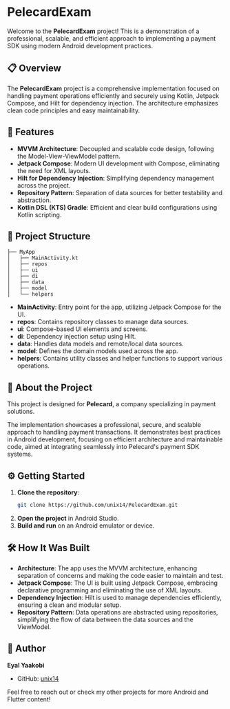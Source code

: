 # PelecardExam

Welcome to the **PelecardExam** project! This is a demonstration of a professional, scalable, and efficient approach to implementing a payment SDK using modern Android development practices.

## 📋 Overview

The **PelecardExam** project is a comprehensive implementation focused on handling payment operations efficiently and securely using Kotlin, Jetpack Compose, and Hilt for dependency injection. The architecture emphasizes clean code principles and easy maintainability.

## 🚀 Features

- **MVVM Architecture**: Decoupled and scalable code design, following the Model-View-ViewModel pattern.
- **Jetpack Compose**: Modern UI development with Compose, eliminating the need for XML layouts.
- **Hilt for Dependency Injection**: Simplifying dependency management across the project.
- **Repository Pattern**: Separation of data sources for better testability and abstraction.
- **Kotlin DSL (KTS) Gradle**: Efficient and clear build configurations using Kotlin scripting.

## 📂 Project Structure

```plaintext
├── MyApp
│   ├── MainActivity.kt
│   ├── repos
│   ├── ui
│   ├── di
│   ├── data
│   ├── model
│   └── helpers
```

- **MainActivity**: Entry point for the app, utilizing Jetpack Compose for the UI.
- **repos**: Contains repository classes to manage data sources.
- **ui**: Compose-based UI elements and screens.
- **di**: Dependency injection setup using Hilt.
- **data**: Handles data models and remote/local data sources.
- **model**: Defines the domain models used across the app.
- **helpers**: Contains utility classes and helper functions to support various operations.

## 🏢 About the Project

This project is designed for **Pelecard**, a company specializing in payment solutions.

The implementation showcases a professional, secure, and scalable approach to handling payment transactions. It demonstrates best practices in Android development, focusing on efficient architecture and maintainable code, aimed at integrating seamlessly into Pelecard's payment SDK systems.

## ⚙️ Getting Started

1. **Clone the repository**:
   ```bash
   git clone https://github.com/unix14/PelecardExam.git
   ```
2. **Open the project** in Android Studio.
3. **Build and run** on an Android emulator or device.

## 🛠️ How It Was Built

- **Architecture**: The app uses the MVVM architecture, enhancing separation of concerns and making the code easier to maintain and test.
- **Jetpack Compose**: The UI is built using Jetpack Compose, embracing declarative programming and eliminating the use of XML layouts.
- **Dependency Injection**: Hilt is used to manage dependencies efficiently, ensuring a clean and modular setup.
- **Repository Pattern**: Data operations are abstracted using repositories, simplifying the flow of data between the data sources and the ViewModel.

## 📝 Author

**Eyal Yaakobi**
- GitHub: [unix14](https://github.com/unix14)

Feel free to reach out or check my other projects for more Android and Flutter content!